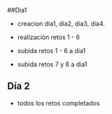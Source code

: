 ##Dia1


- creacion dia1, dia2, dia3, dia4.

- realización retos 1 - 6

- subida retos 1 - 6 a dia1

- subida retos 7 y 8 a dia1
## Día 2

- todos los retos completados
